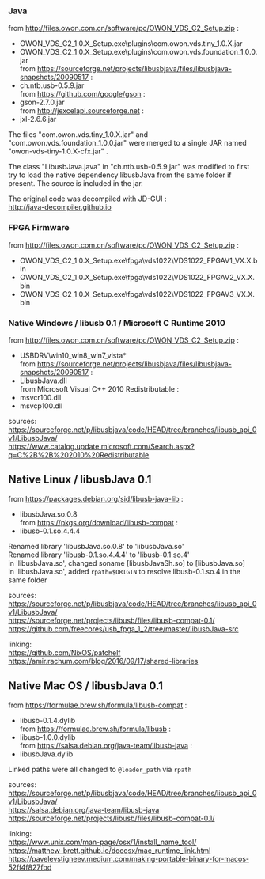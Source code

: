 
### Java

from http://files.owon.com.cn/software/pc/OWON_VDS_C2_Setup.zip :  
 * OWON_VDS_C2_1.0.X_Setup.exe\plugins\com.owon.vds.tiny_1.0.X.jar  
 * OWON_VDS_C2_1.0.X_Setup.exe\plugins\com.owon.vds.foundation_1.0.0.jar  
from https://sourceforge.net/projects/libusbjava/files/libusbjava-snapshots/20090517 :  
 * ch.ntb.usb-0.5.9.jar  
from https://github.com/google/gson :  
 * gson-2.7.0.jar  
from http://jexcelapi.sourceforge.net :  
 * jxl-2.6.6.jar  

The files "com.owon.vds.tiny_1.0.X.jar" and "com.owon.vds.foundation_1.0.0.jar" were 
merged to a single JAR named "owon-vds-tiny-1.0.X-cfx.jar" .  

The class "LibusbJava.java" in "ch.ntb.usb-0.5.9.jar" was modified to first try to load the 
native dependency libusbJava from the same folder if present. The source is included in the jar.  

The original code was decompiled with JD-GUI :  
http://java-decompiler.github.io  


### FPGA Firmware

from http://files.owon.com.cn/software/pc/OWON_VDS_C2_Setup.zip :  
 * OWON_VDS_C2_1.0.X_Setup.exe\fpga\vds1022\VDS1022_FPGAV1_VX.X.bin  
 * OWON_VDS_C2_1.0.X_Setup.exe\fpga\vds1022\VDS1022_FPGAV2_VX.X.bin  
 * OWON_VDS_C2_1.0.X_Setup.exe\fpga\vds1022\VDS1022_FPGAV3_VX.X.bin  


### Native Windows / libusb 0.1 / Microsoft C Runtime 2010

from http://files.owon.com.cn/software/pc/OWON_VDS_C2_Setup.zip :  
 * USBDRV\win10_win8_win7_vista\*  
from https://sourceforge.net/projects/libusbjava/files/libusbjava-snapshots/20090517 :  
 * LibusbJava.dll  
from Microsoft Visual C++ 2010 Redistributable :  
 * msvcr100.dll  
 * msvcp100.dll  

sources:  
https://sourceforge.net/p/libusbjava/code/HEAD/tree/branches/libusb_api_0v1/LibusbJava/  
https://www.catalog.update.microsoft.com/Search.aspx?q=C%2B%2B%202010%20Redistributable  


## Native Linux / libusbJava 0.1

from https://packages.debian.org/sid/libusb-java-lib :  
 * libusbJava.so.0.8  
from https://pkgs.org/download/libusb-compat :  
 * libusb-0.1.so.4.4.4  

Renamed library 'libusbJava.so.0.8' to 'libusbJava.so'  
Renamed library 'libusb-0.1.so.4.4.4' to 'libusb-0.1.so.4'  
in 'libusbJava.so', changed soname [libusbJavaSh.so] to [libusbJava.so]  
in 'libusbJava.so', added `rpath=$ORIGIN` to resolve libusb-0.1.so.4 in the same folder  

sources:  
https://sourceforge.net/p/libusbjava/code/HEAD/tree/branches/libusb_api_0v1/LibusbJava/  
https://sourceforge.net/projects/libusb/files/libusb-compat-0.1/  
https://github.com/freecores/usb_fpga_1_2/tree/master/libusbJava-src  

linking:  
https://github.com/NixOS/patchelf  
https://amir.rachum.com/blog/2016/09/17/shared-libraries  


## Native Mac OS / libusbJava 0.1

from https://formulae.brew.sh/formula/libusb-compat :  
 * libusb-0.1.4.dylib  
from https://formulae.brew.sh/formula/libusb :  
 * libusb-1.0.0.dylib  
from https://salsa.debian.org/java-team/libusb-java :
 * libusbJava.dylib

Linked paths were all changed to `@loader_path` via `rpath`  

sources:  
https://sourceforge.net/p/libusbjava/code/HEAD/tree/branches/libusb_api_0v1/LibusbJava/  
https://salsa.debian.org/java-team/libusb-java  
https://sourceforge.net/projects/libusb/files/libusb-compat-0.1/  

linking:  
https://www.unix.com/man-page/osx/1/install_name_tool/  
https://matthew-brett.github.io/docosx/mac_runtime_link.html  
https://pavelevstigneev.medium.com/making-portable-binary-for-macos-52ff4f827fbd
